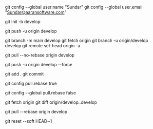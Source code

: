 


git config --global user.name "Sundar"
git config --global user.email "Sundar@aaransoftware.com"

git init -b develop



git push -u origin develop


git branch -m main develop
git fetch origin
git branch -u origin/develop develop
git remote set-head origin -a

git pull --no-rebase origin develop

git push -u origin develop --force

git add .
git commit

git config pull.rebase true

git config --global pull.rebase false


git fetch origin
git diff origin/develop..develop

git pull --rebase origin develop


 git reset --soft HEAD~1